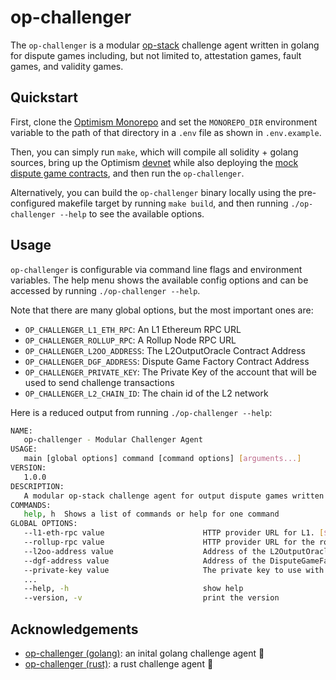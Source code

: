 # op-challenger

The `op-challenger` is a modular [op-stack](https://stack.optimism.io/) challenge agent written in golang for dispute games including, but not limited to, attestation games, fault games, and validity games.

## Quickstart

First, clone the [Optimism Monorepo](https://github.com/ethereum-optimism/optimism) and set the `MONOREPO_DIR` environment variable to the path of that directory in a `.env` file as shown in `.env.example`.

Then, you can simply run `make`, which will compile all solidity + golang sources, bring up the Optimism [devnet](https://github.com/ethereum-optimism/optimism/blob/develop/ops-bedrock/devnet-up.sh) while also deploying the [mock dispute game contracts](./contracts), and then run the `op-challenger`.

Alternatively, you can build the `op-challenger` binary locally using the pre-configured makefile target by running `make build`, and then running `./op-challenger --help` to see the available options.

## Usage

`op-challenger` is configurable via command line flags and environment variables. The help menu shows the available config options and can be accessed by running `./op-challenger --help`.

Note that there are many global options, but the most important ones are:

- `OP_CHALLENGER_L1_ETH_RPC`: An L1 Ethereum RPC URL
- `OP_CHALLENGER_ROLLUP_RPC`: A Rollup Node RPC URL
- `OP_CHALLENGER_L2OO_ADDRESS`: The L2OutputOracle Contract Address
- `OP_CHALLENGER_DGF_ADDRESS`: Dispute Game Factory Contract Address
- `OP_CHALLENGER_PRIVATE_KEY`: The Private Key of the account that will be used to send challenge transactions
- `OP_CHALLENGER_L2_CHAIN_ID`: The chain id of the L2 network

Here is a reduced output from running `./op-challenger --help`:

```bash
NAME:
   op-challenger - Modular Challenger Agent
USAGE:
   main [global options] command [command options] [arguments...]
VERSION:
   1.0.0
DESCRIPTION:
   A modular op-stack challenge agent for output dispute games written in golang.
COMMANDS:
   help, h  Shows a list of commands or help for one command
GLOBAL OPTIONS:
   --l1-eth-rpc value                      HTTP provider URL for L1. [$OP_CHALLENGER_L1_ETH_RPC]
   --rollup-rpc value                      HTTP provider URL for the rollup node. [$OP_CHALLENGER_ROLLUP_RPC]
   --l2oo-address value                    Address of the L2OutputOracle contract. [$OP_CHALLENGER_L2OO_ADDRESS]
   --dgf-address value                     Address of the DisputeGameFactory contract. [$OP_CHALLENGER_DGF_ADDRESS]
   --private-key value                     The private key to use with the service. Must not be used with mnemonic. [$OP_CHALLENGER_PRIVATE_KEY]
   ...
   --help, -h                              show help
   --version, -v                           print the version
```
## Acknowledgements
- [op-challenger (golang)](https://github.com/refcell/op-challenger): an inital golang challenge agent 🚀
- [op-challenger (rust)](https://github.com/clabby/op-challenger): a rust challenge agent 🦀
